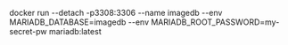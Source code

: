docker run --detach -p3308:3306 --name imagedb --env MARIADB_DATABASE=imagedb --env MARIADB_ROOT_PASSWORD=my-secret-pw  mariadb:latest
